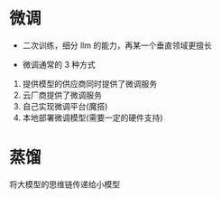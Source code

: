 # 微调
- 二次训练，细分 llm 的能力，再某一个垂直领域更擅长

- 微调通常的 3 种方式
1. 提供模型的供应商同时提供了微调服务
2. 云厂商提供了微调服务
3. 自己实现微调平台(魔搭)
4. 本地部署微调模型(需要一定的硬件支持)



# 蒸馏
将大模型的思维链传递给小模型